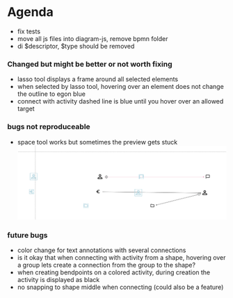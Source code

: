 # Agenda

- fix tests
- move all js files into diagram-js, remove bpmn folder
- di $descriptor, $type should be removed

### Changed but might be better or not worth fixing

- lasso tool displays a frame around all selected elements
- when selected by lasso tool, hovering over an element does not change the outline to egon blue
- connect with activity dashed line is blue until you hover over an allowed target

### bugs not reproduceable
- space tool works but sometimes the preview gets stuck
![img.png](img.png)

### future bugs
- color change for text annotations with several connections
- is it okay that when connecting with activity from a shape, hovering over a group lets create a connection from the group to the shape?
- when creating bendpoints on a colored activity, during creation the activity is displayed as black
- no snapping to shape middle when connecting (could also be a feature)

